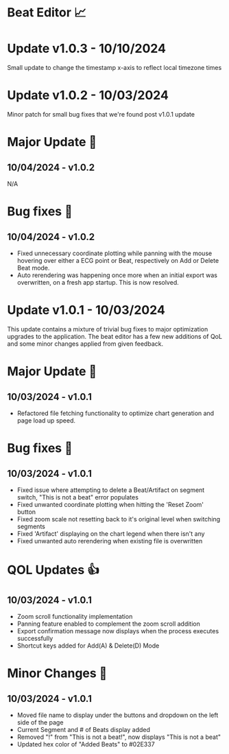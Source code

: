 # Beat Editor 📈

# Update v1.0.3 - 10/10/2024
Small update to change the timestamp x-axis to reflect local timezone times

# Update v1.0.2 - 10/03/2024 
Minor patch for small bug fixes that we're found post v1.0.1 update

# Major Update 🔧
## 10/04/2024 - v1.0.2
N/A

# Bug fixes 🐛
## 10/04/2024 - v1.0.2
* Fixed unnecessary coordinate plotting while panning with the mouse hovering over either a ECG point or Beat, respectively on Add or Delete Beat mode.
* Auto rerendering was happening once more when an initial export was overwritten, on a fresh app startup. This is now resolved.

# Update v1.0.1 - 10/03/2024
This update contains a mixture of trivial bug fixes to major optimization upgrades to the application. The beat editor has a few new additions of QoL and some minor changes applied from given feedback.

# Major Update 🔧
## 10/03/2024 - v1.0.1
* Refactored file fetching functionality to optimize chart generation and page load up speed.

# Bug fixes 🐛
## 10/03/2024 - v1.0.1
* Fixed issue where attempting to delete a Beat/Artifact on segment switch, "This is not a beat" error populates
* Fixed unwanted coordinate plotting when hitting the 'Reset Zoom' button
* Fixed zoom scale not resetting back to it's original level when switching segments
* Fixed 'Artifact' displaying on the chart legend when there isn't any
* Fixed unwanted auto rerendering when existing file is overwritten

# QOL Updates 👍
## 10/03/2024 - v1.0.1
* Zoom scroll functionality implementation
* Panning feature enabled to complement the zoom scroll addition
* Export confirmation message now displays when the process executes successfully
* Shortcut keys added for Add(A) & Delete(D) Mode

# Minor Changes 🤏
## 10/03/2024 - v1.0.1
* Moved file name to display under the buttons and dropdown on the left side of the page
* Current Segment and # of Beats display added
* Removed "!" from "This is not a beat!", now displays "This is not a beat"
* Updated hex color of "Added Beats" to #02E337 
